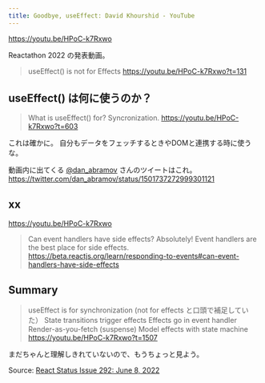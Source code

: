 ```yaml
---
title: Goodbye, useEffect: David Khourshid - YouTube
---
```


https://youtu.be/HPoC-k7Rxwo

Reactathon 2022 の発表動画。

> useEffect()
> is not for Effects
> https://youtu.be/HPoC-k7Rxwo?t=131

## useEffect() は何に使うのか？

> What is useEffect() for?
> Syncronization.
> https://youtu.be/HPoC-k7Rxwo?t=603

これは確かに。
自分もデータをフェッチするときやDOMと連携する時に使うな。

動画内に出てくる [@dan_abramov](https://twitter.com/dan_abramov) さんのツイートはこれ。
https://twitter.com/dan_abramov/status/1501737272999301121

## xx

https://youtu.be/HPoC-k7Rxwo

> Can event handlers have side effects?
> Absolutely! Event handlers are the best place for side effects.
> https://beta.reactjs.org/learn/responding-to-events#can-event-handlers-have-side-effects

## Summary

> useEffect is for synchronization (not for effects と口頭で補足していた）
> State transitions trigger effects
> Effects go in event handler
> Render-as-you-fetch (suspense)
> Model effects with state machine
> https://youtu.be/HPoC-k7Rxwo?t=1507

まだちゃんと理解しきれていないので、もうちょっと見よう。

Source: [React Status Issue 292: June 8, 2022](https://react.statuscode.com/issues/292)

